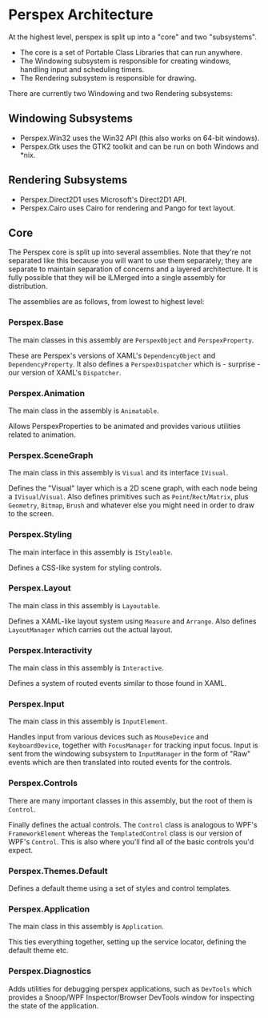 # Perspex Architecture

At the highest level, perspex is split up into a "core" and two "subsystems".

* The core is a set of Portable Class Libraries that can run anywhere.
* The Windowing subsystem is responsible for creating windows, handling input and scheduling timers.
* The Rendering subsystem is responsible for drawing.

There are currently two Windowing and two Rendering subsystems:

## Windowing Subsystems

* Perspex.Win32 uses the Win32 API (this also works on 64-bit windows).
* Perspex.Gtk uses the GTK2 toolkit and can be run on both Windows and *nix.

## Rendering Subsystems

* Perspex.Direct2D1 uses Microsoft's Direct2D1 API.
* Perspex.Cairo uses Cairo for rendering and Pango for text layout.

## Core

The Perspex core is split up into several assemblies. Note that they're not separated like this 
because you will want to use them separately; they are separate to maintain separation of concerns 
and a layered architecture. It is fully possible that they will be ILMerged into a single assembly 
for distribution.

The assemblies are as follows, from lowest to highest level:

### Perspex.Base

The main classes in this assembly are `PerspexObject` and `PerspexProperty`.

These are Perspex's versions of XAML's `DependencyObject` and `DependencyProperty`. It also 
defines a `PerspexDispatcher` which is - surprise - our version of XAML's `Dispatcher`.

### Perspex.Animation

The main class in the assembly is `Animatable`.

Allows PerspexProperties to be animated and provides various utilities related to animation.

### Perspex.SceneGraph

The main class in this assembly is `Visual` and its interface `IVisual`.

Defines the "Visual" layer which is a 2D scene graph, with each node being a `IVisual`/`Visual`. 
Also defines primitives such as `Point`/`Rect`/`Matrix`, plus `Geometry`, `Bitmap`, `Brush` and 
whatever else you might need in order to draw to the screen.

### Perspex.Styling

The main interface in this assembly is `IStyleable`.

Defines a CSS-like system for styling controls.

### Perspex.Layout

The main class in this assembly is `Layoutable`.

Defines a XAML-like layout system using `Measure` and `Arrange`. Also defines `LayoutManager` which 
carries out the actual layout.

### Perspex.Interactivity

The main class in this assembly is `Interactive`.

Defines a system of routed events similar to those found in XAML.

### Perspex.Input

The main class in this assembly is `InputElement`.

Handles input from various devices such as `MouseDevice` and `KeyboardDevice`, together with
`FocusManager` for tracking input focus. Input is sent from the windowing subsystem to 
`InputManager` in the form of "Raw" events which are then translated into routed events for the 
controls.

### Perspex.Controls

There are many important classes in this assembly, but the root of them is `Control`.

Finally defines the actual controls. The `Control` class is analogous to WPF's `FrameworkElement`
whereas the `TemplatedControl` class is our version of WPF's `Control`. This is also where you'll 
find all of the basic controls you'd expect.

### Perspex.Themes.Default

Defines a default theme using a set of styles and control templates.

### Perspex.Application

The main class in this assembly is `Application`.

This ties everything together, setting up the service locator, defining the default theme etc.

### Perspex.Diagnostics

Adds utilities for debugging perspex applications, such as `DevTools` which provides a Snoop/WPF
Inspector/Browser DevTools window for inspecting the state of the application.

